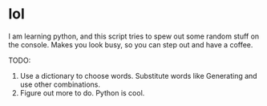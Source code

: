 lol
=========

I am learning python, and this script tries to spew out some random stuff on the console. Makes you look busy, so you can step out and have a coffee.

TODO:

1. Use a dictionary to choose words. Substitute words like Generating and use other combinations.
2. Figure out more to do. Python is cool. 
